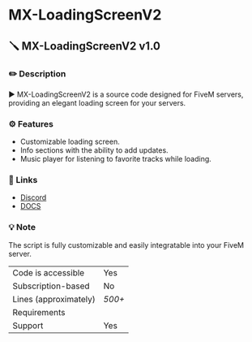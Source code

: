 # MX-LoadingScreenV2

## :screwdriver: MX-LoadingScreenV2 v1.0

### :pencil2: Description

▶ MX-LoadingScreenV2 is a source code designed for FiveM servers, providing an elegant loading screen for your servers.

### :gear: Features

- Customizable loading screen.
- Info sections with the ability to add updates.
- Music player for listening to favorite tracks while loading.

### :link: Links

- [Discord](https://discord.gg/JU8tDJrmDM)
- [DOCS](https://mxthess.gitbook.io/mx-scripts/)

### :bulb: Note

The script is fully customizable and easily integratable into your FiveM server.

| | |
|-------------------------------------|----------------------------|
| Code is accessible | Yes |
| Subscription-based | No |
| Lines (approximately) | *500+* |
| Requirements |  |
| Support | Yes |
